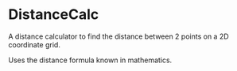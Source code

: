 # DistanceCalc
A distance calculator to find the distance between 2 points on a 2D coordinate grid.

Uses the distance formula known in mathematics.